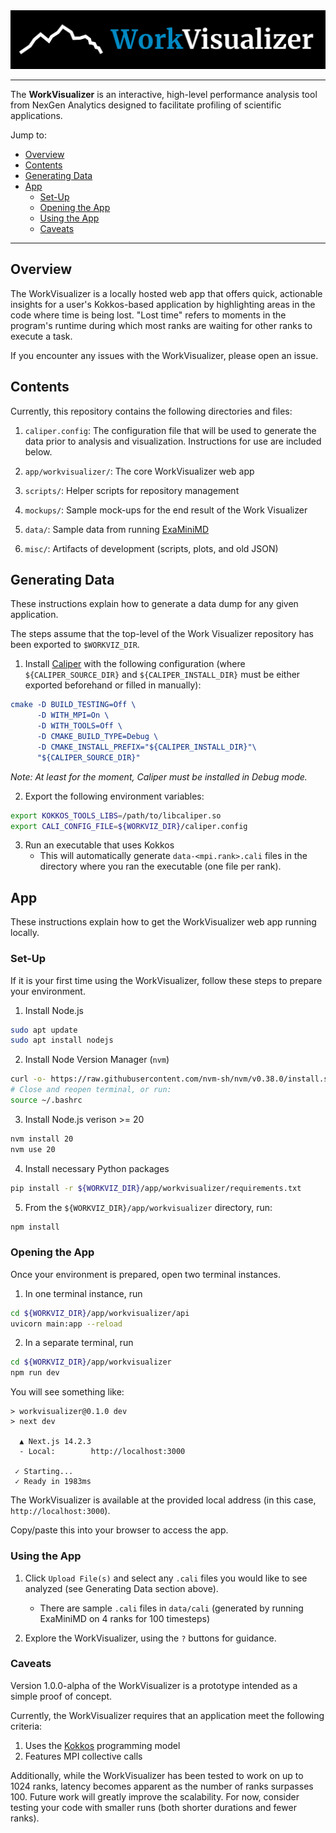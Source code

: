 
<img src="app/workvisualizer/public/wv_readme_wordmark.png">

---

The **WorkVisualizer** is an interactive, high-level performance analysis tool from NexGen Analytics designed to facilitate profiling of scientific applications.

Jump to:
- [Overview](#overview)
- [Contents](#contents)
- [Generating Data](#generating-data)
- [App](#app)
  - [Set-Up](#set-up)
  - [Opening the App](#opening-the-app)
  - [Using the App](#using-the-app)
  - [Caveats](#caveats)

---

## Overview

The WorkVisualizer is a locally hosted web app that offers quick, actionable insights for a user's Kokkos-based application by highlighting areas in the code where time is being lost.
"Lost time" refers to moments in the program's runtime during which most ranks are waiting for other ranks to execute a task.

If you encounter any issues with the WorkVisualizer, please open an issue.

## Contents

Currently, this repository contains the following directories and files:

1. `caliper.config`: The configuration file that will be used to generate the data prior to analysis and visualization. Instructions for use are included below.

2. `app/workvisualizer/`: The core WorkVisualizer web app

3. `scripts/`: Helper scripts for repository management

3. `mockups/`: Sample mock-ups for the end result of the Work Visualizer

4. `data/`: Sample data from running [ExaMiniMD](https://github.com/ECP-copa/ExaMiniMD)

5. `misc/`: Artifacts of development (scripts, plots, and old JSON)

## Generating Data

These instructions explain how to generate a data dump for any given application.

The steps assume that the top-level of the Work Visualizer repository has been exported to `$WORKVIZ_DIR`.

1. Install [Caliper](https://github.com/LLNL/Caliper) with the following configuration (where `${CALIPER_SOURCE_DIR}` and `${CALIPER_INSTALL_DIR}` must be either exported beforehand or filled in manually):
```cmake
cmake -D BUILD_TESTING=Off \
      -D WITH_MPI=On \
      -D WITH_TOOLS=Off \
      -D CMAKE_BUILD_TYPE=Debug \
      -D CMAKE_INSTALL_PREFIX="${CALIPER_INSTALL_DIR}"\
      "${CALIPER_SOURCE_DIR}"
```

_Note: At least for the moment, Caliper must be installed in Debug mode._


2. Export the following environment variables:

```sh
export KOKKOS_TOOLS_LIBS=/path/to/libcaliper.so
export CALI_CONFIG_FILE=${WORKVIZ_DIR}/caliper.config
```

3. Run an executable that uses Kokkos
   - This will automatically generate `data-<mpi.rank>.cali` files in the directory where you ran the executable (one file per rank).

## App

These instructions explain how to get the WorkVisualizer web app running locally.

### Set-Up

If it is your first time using the WorkVisualizer, follow these steps to prepare your environment.

1. Install Node.js
```sh
sudo apt update
sudo apt install nodejs
```

2. Install Node Version Manager (`nvm`)
```sh
curl -o- https://raw.githubusercontent.com/nvm-sh/nvm/v0.38.0/install.sh | bash
# Close and reopen terminal, or run:
source ~/.bashrc
```

3. Install Node.js verison >= 20
```sh
nvm install 20
nvm use 20
```

4. Install necessary Python packages
```sh
pip install -r ${WORKVIZ_DIR}/app/workvisualizer/requirements.txt
```

5. From the `${WORKVIZ_DIR}/app/workvisualizer` directory, run:
```sh
npm install
```

### Opening the App

Once your environment is prepared, open two terminal instances.

1. In one terminal instance, run
```sh
cd ${WORKVIZ_DIR}/app/workvisualizer/api
uvicorn main:app --reload
```

2. In a separate terminal, run

```sh
cd ${WORKVIZ_DIR}/app/workvisualizer
npm run dev
```

You will see something like:

```
> workvisualizer@0.1.0 dev
> next dev

  ▲ Next.js 14.2.3
  - Local:        http://localhost:3000

 ✓ Starting...
 ✓ Ready in 1983ms
```

The WorkVisualizer is available at the provided local address (in this case, `http://localhost:3000`).

Copy/paste this into your browser to access the app.

### Using the App

1. Click `Upload File(s)` and select any `.cali` files you would like to see analyzed (see Generating Data section above).
    - There are sample `.cali` files in `data/cali` (generated by running ExaMiniMD on 4 ranks for 100 timesteps)

2. Explore the WorkVisualizer, using the `?` buttons for guidance.

### Caveats

Version 1.0.0-alpha of the WorkVisualizer is a prototype intended as a simple proof of concept.

Currently, the WorkVisualizer requires that an application meet the following criteria:
1. Uses the [Kokkos](https://kokkos.org/) programming model
2. Features MPI collective calls

Additionally, while the WorkVisualizer has been tested to work on up to 1024 ranks, latency becomes apparent as the number of ranks surpasses 100. Future work will greatly improve the scalability. For now, consider testing your code with smaller runs (both shorter durations and fewer ranks).
